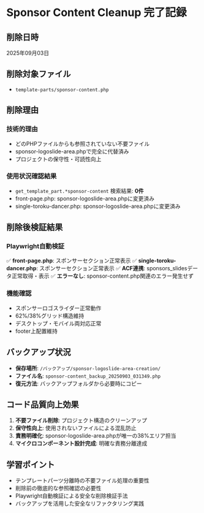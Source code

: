# Sponsor Content Cleanup 完了記録

## 削除日時
2025年09月03日

## 削除対象ファイル
- `template-parts/sponsor-content.php`

## 削除理由
### 技術的理由
- どのPHPファイルからも参照されていない不要ファイル
- sponsor-logoslide-area.phpで完全に代替済み
- プロジェクトの保守性・可読性向上

### 使用状況確認結果
- `get_template_part.*sponsor-content` 検索結果: **0件**
- front-page.php: sponsor-logoslide-area.phpに変更済み
- single-toroku-dancer.php: sponsor-logoslide-area.phpに変更済み

## 削除後検証結果
### Playwright自動検証
✅ **front-page.php**: スポンサーセクション正常表示
✅ **single-toroku-dancer.php**: スポンサーセクション正常表示
✅ **ACF連携**: sponsors_slidesデータ正常取得・表示
✅ **エラーなし**: sponsor-content.php関連のエラー発生せず

### 機能確認
- スポンサーロゴスライダー正常動作
- 62%/38%グリッド構造維持
- デスクトップ・モバイル両対応正常
- footer上配置維持

## バックアップ状況
- **保存場所**: `/バックアップ/sponsor-logoslide-area-creation/`
- **ファイル名**: `sponsor-content_backup_20250903_031349.php`
- **復元方法**: バックアップフォルダから必要時にコピー

## コード品質向上効果
1. **不要ファイル削除**: プロジェクト構造のクリーンアップ
2. **保守性向上**: 使用されないファイルによる混乱防止
3. **責務明確化**: sponsor-logoslide-area.phpが唯一の38%エリア担当
4. **マイクロコンポーネント設計完成**: 明確な責務分離達成

## 学習ポイント
- テンプレートパーツ分離時の不要ファイル処理の重要性
- 削除前の徹底的な参照確認の必要性
- Playwright自動検証による安全な削除検証手法
- バックアップを活用した安全なリファクタリング実践